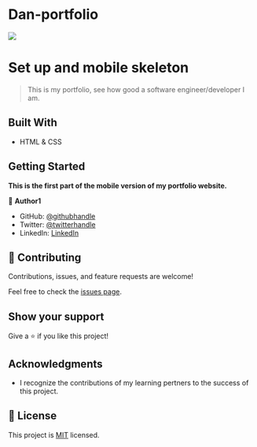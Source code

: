 # Dan-portfolio

![](https://img.shields.io/badge/Microverse-blueviolet)

# Set up and mobile skeleton

> This is my portfolio, see how good a software engineer/developer I am.

## Built With

- HTML & CSS

## Getting Started

**This is the first part of the mobile version of my portfolio website.**

👤 **Author1**

- GitHub: [@githubhandle](https://github.com/dd-obua/)
- Twitter: [@twitterhandle](https://twitter.com/DenisDanielObu1)
- LinkedIn: [LinkedIn](https://www.linkedin.com/in/denis-daniel-obua-99024a229/)

## 🤝 Contributing

Contributions, issues, and feature requests are welcome!

Feel free to check the [issues page](../../issues/).

## Show your support

Give a ⭐️ if you like this project!

## Acknowledgments

- I recognize the contributions of my learning pertners to the success of this project.

## 📝 License

This project is [MIT](./MIT.md) licensed.

